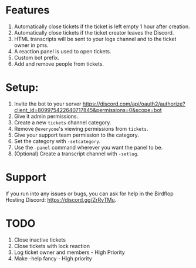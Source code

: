 # Features
1. Automatically close tickets if the ticket is left empty 1 hour after creation.
2. Automatically close tickets if the ticket creator leaves the Discord.
3. HTML transcripts will be sent to your logs channel and to the ticket owner in pms.
4. A reaction panel is used to open tickets.
5. Custom bot prefix.
6. Add and remove people from tickets.

# Setup:
1. Invite the bot to your server https://discord.com/api/oauth2/authorize?client_id=809975422640717845&permissions=0&scope=bot
2. Give it admin permissions. 
3. Create a new `tickets` channel category.
4. Remove `@everyone`'s viewing permissions from `tickets`.
5. Give your support team permission to the category.
6. Set the category with `-setcategory`.
7. Use the `-panel` command wherever you want the panel to be.
8. (Optional) Create a transcript channel with `-setlog`.

# Support
If you run into any issues or bugs, you can ask for help in the Birdflop Hosting Discord: https://discord.gg/ZrRvTMu.

# TODO
1. Close inactive tickets
2. Close tickets with lock reaction
3. Log ticket owner and members - High Priority
4. Make -help fancy - High priority